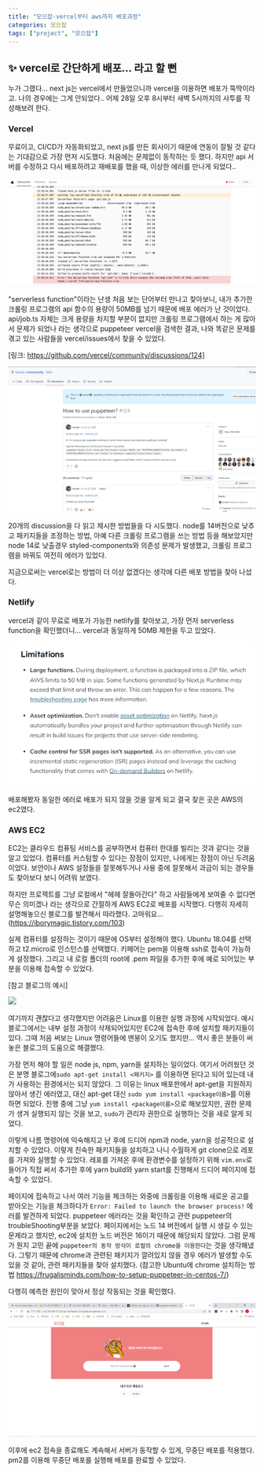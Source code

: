 ```yaml
---
title: "모으잡-vercel부터 aws까지 배포과정"
categories: 모으잡
tags: ["project", "모으잡"]
---
```




## ✨ vercel로 간단하게 배포... 라고 할 뻔

누가 그랬다... next js는 vercel에서 만들었으니까 vercel을 이용하면 배포가 뚝딱이라고. 나의 경우에는 그게 안되었다.. 어제 28일 오후 8시부터 새벽 5시까지의 사투를 작성해보려 한다.



### Vercel

무료이고, CI/CD가 자동화되었고, next js를 만든 회사이기 때문에 연동이 잘될 것 같다는 기대감으로 가장 먼저 시도했다. 처음에는 문제없이 동작하는 듯 했다. 하지만 api 서버를 수정하고 다시 배포하려고 재배포를 했을 때, 이상한 에러를 만나게 되었다..

<img src="/assets/img/2022-11-27-프로토타입 제작기/serverless function.PNG" width="800"/>



"serverless function"이라는 난생 처음 보는 단어부터 만나고 찾아보니, 내가 추가한 크롤링 프로그램의 api 함수의 용량이 50MB를 넘기 때문에 배포 에러가 난 것이었다. api/job.ts 자체는 크게 용량을 차지할 부분이 없지만 크롤링 프로그램에서 하는 게 많아서 문제가 되었나 라는 생각으로 puppeteer vercel을 검색한 결과, 나와 똑같은 문제를 겪고 있는 사람들을 vercel/issues에서 찾을 수 있었다. 

[링크: https://github.com/vercel/community/discussions/124]

<img src="/assets/img/2022-11-27-프로토타입 제작기/image-20221130014604135.png"/>



 20개의 discussion을 다 읽고 제시한 방법들을 다 시도했다. node를 14버전으로 낮추고 패키지들을 조정하는 방법, 아예 다른 크롤링 프로그램을 쓰는 방법 등을 해보았지만 node 14로 낮출경우 styled-components와 의존성 문제가 발생했고, 크롤링 프로그램을 바꿔도 여전히 에러가 있었다. 

지금으로써는 vercel로는 방법이 더 이상 없겠다는 생각에 다른 배포 방법을 찾아 나섰다.



### Netlify

vercel과 같이 무료로 배포가 가능한 netlify를 찾아보고, 가장 먼저 serverless function을 확인했더니... vercel과 동일하게 50MB 제한을 두고 있었다. 

<img src="/assets/img/2022-11-27-프로토타입 제작기/image-20221130015432011.png"/>



배포해봤자 동일한 에러로 배포가 되지 않을 것을 알게 되고 결국 찾은 곳은 AWS의 ec2였다.



### AWS EC2

EC2는 클라우드 컴퓨팅 서비스를 공부하면서 컴퓨터 한대를 빌리는 것과 같다는 것을 알고 있었다. 컴퓨터를 커스텀할 수 있다는 장점이 있지만, 나에게는 장점이 아닌 두려움이었다. 보안이나 AWS 설정들을 잘못해두거나 사용 중에 잘못해서 과금이 되는 경우들도 찾아보다 보니 어려워 보였다. 

하지만 프로젝트를 그냥 로컬에서 "헤헤 잘돌아간다" 하고 사람들에게 보여줄 수 없다면 무슨 의미겠나 라는 생각으로 간절하게 AWS EC2로 배포를 시작했다. 다행히 자세히 설명해놓으신 블로그를 발견해서 따라했다. 고마워요... (https://iborymagic.tistory.com/103) 

실제 컴퓨터를 설정하는 것이기 때문에 OS부터 설정해야 했다. Ubuntu 18.04를 선택하고 t2.micro로 인스턴스를 선택했다. 키페어는 pem을 이용해 ssh로 접속이 가능하게 설정했다. 그리고 내 로컬 폴더의 root에 .pem 파일을 추가한 후에 예로 되어있는 부분을 이용해 접속할 수 있었다.   



[참고 블로그의 예시]

<img src="https://blog.kakaocdn.net/dn/oQQ9A/btrg3qH1dZC/7hoFcpqi69UBR9LGRqhk2K/img.png"/>





여기까지 괜찮다고 생각했지만 어려움은 Linux를 이용한 실행 과정에 시작되었다. 예시 블로그에서는 내부 설정 과정이 삭제되어있지만 EC2에 접속한 후에 설치할 패키지들이 있다. 그때 처음 써보는 Linux 명령어들에 멘붕이 오기도 했지만... 역시 좋은 분들이 써놓은 블로그의 도움으로 해결했다.

가장 먼저 해야 할 일은 node js, npm, yarn을 설치하는 일이었다. 여기서 어려웠던 것은 분명 블로그에`sudo apt-get install <패키지>` 를 이용하면 된다고 되어 있는데 내가 사용하는 환경에서는 되지 않았다. 그 이유는 linux 배포판에서 apt-get을 지원하지 않아서 생긴 에러였고, 대신 apt-get 대신 `sudo yum install <package이름>`를 이용하면 되었다. 진행 중에 그냥 `yum install <package이름>`으로 해보았지만, 권한 문제가 생겨 실행되지 않는 것을 보고, `sudo`가 관리자 권한으로 실행하는 것을 새로 알게 되었다.

이렇게 나름 명령어에 익숙해지고 난 후에 드디어 npm과 node, yarn을 성공적으로 설치할 수 있었다. 이렇게 친숙한 패키지들을 설치하고 나니 수월하게 git clone으로 레포를 가져와 실행할 수 있었다. 레포를 가져온 후에 환경변수를 설정하기 위해 `vim.env`로 들어가 직접 써서 추가한 후에 yarn build와 yarn start를 진행해서 드디어 페이지에 접속할 수 있었다.

페이지에 접속하고 나서 여러 기능을 체크하는 와중에 크롤링을 이용해 새로운 공고를 받아오는 기능을 체크하다가 `Error: Failed to launch the browser process!` 에러를 발견하게 되었다. puppeteer 에러라는 것을 확인하고 관련 puppeteer의 troubleShooting부분을 보았다. 페이지에서는 노드 14 버전에서 실행 시 생길 수 있는 문제라고 했지만, ec2에 설치한 노드 버전은 16이기 때문에 해당되지 않았다. 그럼 문제가 뭔지 고민 끝에 `puppeteer의 동작 방식이 로컬의 chrome을 이용한다`는 것을 생각해냈다. 그렇기 때문에 chrome과 관련된 패키지가 깔려있지 않을 경우 에러가 발생할 수도 있을 것 같아, 관련 패키지들을 찾아 설치했다.  (참고한 Ubuntu에 chrome 설치하는 방법 https://frugalisminds.com/how-to-setup-puppeteer-in-centos-7/)



다행히 예측한 원인이 맞아서 정상 작동되는 것을 확인했다.

<img src="/assets/img/2022-11-27-프로토타입 제작기/image-20221130022847968.png"/>



이후에 ec2 접속을 종료해도 계속해서 서버가 동작할 수 있게, 무중단 배포를 적용했다. pm2를 이용해 무중단 배포를 실행해 배포를 완료할 수 있었다.



